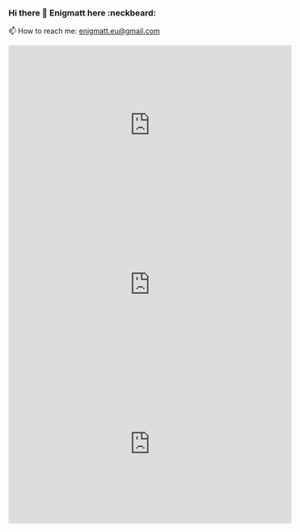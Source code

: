 ### Hi there 👋 Enigmatt here :neckbeard:
📫 How to reach me:
  enigmatt.eu@gmail.com

<html>
<iframe width="560" height="315" src="https://www.youtube.com/embed/Gp4_24txJnY" frameborder="0" allow="accelerometer; autoplay; encrypted-media; gyroscope; picture-in-picture" allowfullscreen></iframe>

<iframe width="560" height="315" src="https://www.youtube.com/embed/LI0XbyhCDmg" frameborder="0" allow="accelerometer; autoplay; encrypted-media; gyroscope; picture-in-picture" allowfullscreen></iframe>

<iframe width="560" height="315" src="https://www.youtube.com/embed/O1gkHioRp34" frameborder="0" allow="accelerometer; autoplay; encrypted-media; gyroscope; picture-in-picture" allowfullscreen></iframe>
</html>

<!--
**enigmatt-pl/enigmatt-pl** is a ✨ _special_ ✨ repository because its `README.md` (this file) appears on your GitHub profile.

Here are some ideas to get you started:

- 🔭 I’m currently working on ...
- 🌱 I’m currently learning ...
- 👯 I’m looking to collaborate on ...
- 🤔 I’m looking for help with ...
- 💬 Ask me about ...
- 📫 How to reach me: ...
- 😄 Pronouns: ...
- ⚡ Fun fact: ...
-->
